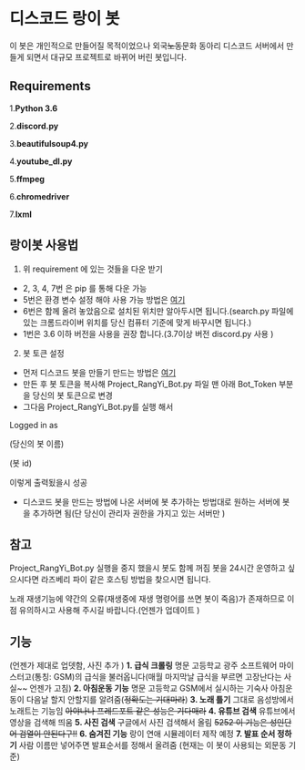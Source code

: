 # 디스코드 랑이 봇 #
이 봇은 개인적으로 만들어질 목적이었으나 외국~~노동~~문화 동아리 디스코드 서버에서 만들게 되면서 대규모 프로젝트로 바뀌어 버린 봇입니다.
## Requirements ##

1.**Python 3.6**

2.**discord.py**

3.**beautifulsoup4.py** 

4.**youtube_dl.py**

5.**ffmpeg** 

6.**chromedriver**

7.**lxml**

## 랑이봇 사용법 ##

1. 위 requirement 에 있는 것들을 다운 받기
 - 2, 3, 4, 7번 은 pip 를 통해 다운 가능
 - 5번은 환경 변수 설정 해야 사용 가능 방법은 [여기](http://blog.naver.com/PostView.nhn?blogId=chandong83&logNo=221165275268&parentCategoryNo=&categoryNo=112&viewDate=&isShowPopularPosts=false&from=postView)
 - 6번은 함께 올려 놓았음으로 설치된 위치만 알아두시면 됩니다.(search.py 파일에 있는 크롬드라이버 위치를 당신 컴퓨터 기준에 맞게 바꾸시면 됩니다.)
 - 1번은 3.6 이하 버전을 사용을 권장 합니다.(3.7이상 버전 discord.py 사용 )

2. 봇 토큰 설정
 - 먼저 디스코드 봇을 만들기 만드는 방법은 [여기](https://blog.naver.com/wpdus2694?Redirect=Log&logNo=221192640522) 
 - 만든 후 봇 토큰을 복사해 Project_RangYi_Bot.py 파일 맨 아래 Bot_Token 부분을 당신의 봇 토큰으로 변경
 - 그다음 Project_RangYi_Bot.py를 실행 해서 
 
 Logged in as
 
 (당신의 봇 이름)
 
 (봇 id)
 
  이렇게 출력됬을시 성공

 - 디스코드 봇을 만드는 방법에 나온 서버에 봇 추가하는 방법대로 원하는 서버에 봇을 추가하면 됨(단 당신이 관리자 권한을 가지고 있는 서버만 )

## 참고 ##
Project_RangYi_Bot.py 실행을 중지 했을시 봇도 함께 꺼짐 봇을 24시간 운영하고 싶으시다면 라즈베리 파이 같은 호스팅 방법을 찾으시면 됩니다.

노래 재생기능에 약간의 오류(재생중에 재생 명령어를 쓰면 봇이 죽음)가 존재하므로 이 점 유의하시고 사용해 주시길 바랍니다.(언젠가 업데이트 )

## 기능 ##
(언젠가 제대로 업뎃함, 사진 추가 )
**1. 급식 크롤링**
명문 고등학교 광주 소프트웨어 마이스터고(통칭: GSM)의 급식을 불러옵니다(매월 마지막날 급식을 부르면 고장난다는 사실~~ 언젠가 고침)
**2. 아침운동 기능**
명문 고등학교 GSM에서 실시하는 기숙사 아침운동이 다음날 할지 안할지를 알려줌(~~정확도는 기대마라~~)
**3. 노래 틀기**
그대로 음성방에서 노래트는 기능임 ~~아야나나 프레드포트 같은 성능은 기다매라~~
**4. 유튜브 검색**
유튜브에서 영상을 검색해 띄움
**5. 사진 검색**
구글에서 사진 검색해서 올림 ~~5252 이 기능은 성인단어 검열이 안된다구!!~~
**6. 숨겨진 기능**
랑이 연애 시뮬레이터 제작 예정
**7. 발표 순서 정하기**
사람 이름만 넣어주면 발표순서를 정해서 올려줌 (현재는 이 봇이 사용되는 외문동 기준)


